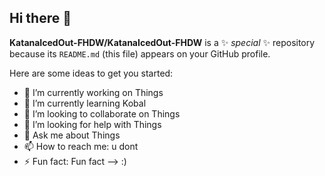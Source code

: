 ## Hi there 👋


**KatanaIcedOut-FHDW/KatanaIcedOut-FHDW** is a ✨ _special_ ✨ repository because its `README.md` (this file) appears on your GitHub profile.

Here are some ideas to get you started:

- 🔭 I’m currently working on Things
- 🌱 I’m currently learning Kobal
- 👯 I’m looking to collaborate on Things
- 🤔 I’m looking for help with Things
- 💬 Ask me about Things
- 📫 How to reach me: u dont
- ⚡ Fun fact: Fun fact
--> :)
